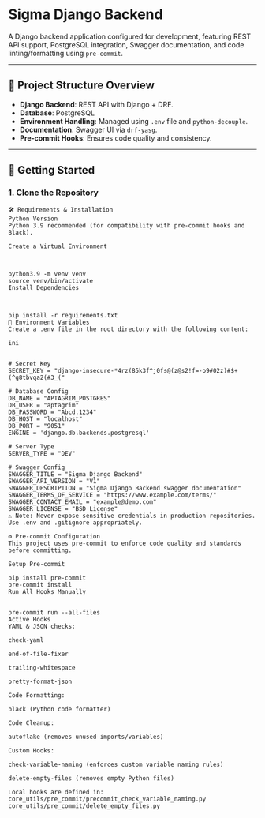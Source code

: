 # Sigma Django Backend

A Django backend application configured for development, featuring REST API support, PostgreSQL integration, Swagger documentation, and code linting/formatting using `pre-commit`.

---

## 📁 Project Structure Overview

- **Django Backend**: REST API with Django + DRF.
- **Database**: PostgreSQL
- **Environment Handling**: Managed using `.env` file and `python-decouple`.
- **Documentation**: Swagger UI via `drf-yasg`.
- **Pre-commit Hooks**: Ensures code quality and consistency.

---

## 🚀 Getting Started

### 1. Clone the Repository

```
🛠️ Requirements & Installation
Python Version
Python 3.9 recommended (for compatibility with pre-commit hooks and Black).

Create a Virtual Environment



python3.9 -m venv venv
source venv/bin/activate
Install Dependencies



pip install -r requirements.txt
🔐 Environment Variables
Create a .env file in the root directory with the following content:

ini


# Secret Key
SECRET_KEY = "django-insecure-*4rz(85k3f^j0fs@(z@s2!f=-o9#02z)#$+(^g8tbvqa2(#3_("

# Database Config
DB_NAME = "APTAGRIM_POSTGRES"
DB_USER = "aptagrim"
DB_PASSWORD = "Abcd.1234"
DB_HOST = "localhost"
DB_PORT = "9051"
ENGINE = 'django.db.backends.postgresql'

# Server Type
SERVER_TYPE = "DEV"

# Swagger Config
SWAGGER_TITLE = "Sigma Django Backend"
SWAGGER_API_VERSION = "V1"
SWAGGER_DESCRIPTION = "Sigma Django Backend swagger documentation"
SWAGGER_TERMS_OF_SERVICE = "https://www.example.com/terms/"
SWAGGER_CONTACT_EMAIL = "example@demo.com"
SWAGGER_LICENSE = "BSD License"
⚠️ Note: Never expose sensitive credentials in production repositories. Use .env and .gitignore appropriately.

⚙️ Pre-commit Configuration
This project uses pre-commit to enforce code quality and standards before committing.

Setup Pre-commit

pip install pre-commit
pre-commit install
Run All Hooks Manually


pre-commit run --all-files
Active Hooks
YAML & JSON checks:

check-yaml

end-of-file-fixer

trailing-whitespace

pretty-format-json

Code Formatting:

black (Python code formatter)

Code Cleanup:

autoflake (removes unused imports/variables)

Custom Hooks:

check-variable-naming (enforces custom variable naming rules)

delete-empty-files (removes empty Python files)

Local hooks are defined in:
core_utils/pre_commit/precommit_check_variable_naming.py
core_utils/pre_commit/delete_empty_files.py

```
